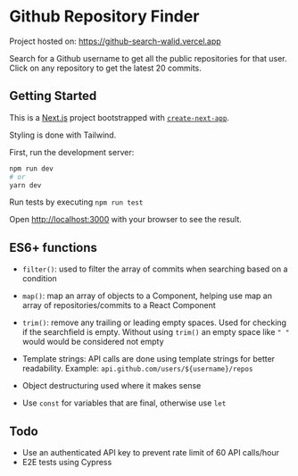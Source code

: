 # Github Repository Finder

Project hosted on: https://github-search-walid.vercel.app

Search for a Github username to get all the public repositories for that user. Click on any repository to get the latest 20 commits.

## Getting Started

This is a [Next.js](https://nextjs.org/) project bootstrapped with [`create-next-app`](https://github.com/vercel/next.js/tree/canary/packages/create-next-app).

Styling is done with Tailwind.

First, run the development server:

```bash
npm run dev
# or
yarn dev
```

Run tests by executing `npm run test`

Open [http://localhost:3000](http://localhost:3000) with your browser to see the result.

## ES6+ functions

- `filter()`: used to filter the array of commits when searching based on a condition

- `map()`: map an array of objects to a Component, helping use map an array of repositories/commits to a React Component

- `trim()`: remove any trailing or leading empty spaces. Used for checking if the searchfield is empty. Without using `trim()` an empty space like `" "` would would be considered not empty

- Template strings: API calls are done using template strings for better readability. Example: `api.github.com/users/${username}/repos`

- Object destructuring used where it makes sense

- Use `const` for variables that are final, otherwise use `let`

## Todo

- Use an authenticated API key to prevent rate limit of 60 API calls/hour
- E2E tests using Cypress
